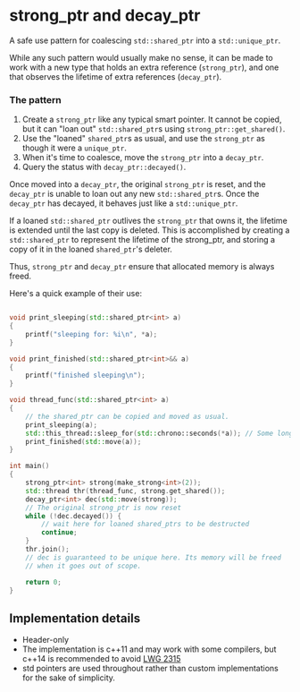 #  strong_ptr and decay_ptr
A safe use pattern for coalescing `std::shared_ptr` into a `std::unique_ptr`.

While any such pattern would usually make no sense, it can be made to work with a new type that holds an extra reference (`strong_ptr`), and one that observes the lifetime of extra references (`decay_ptr`).

### The pattern
1. Create a `strong_ptr` like any typical smart pointer. It cannot be copied, but it can "loan out" `std::shared_ptr`s using `strong_ptr::get_shared()`.
2. Use the "loaned" `shared_ptr`s as usual, and use the `strong_ptr` as though it were a `unique_ptr`.
3. When it's time to coalesce, move the `strong_ptr` into a `decay_ptr`.
4. Query the status with `decay_ptr::decayed()`.

Once moved into a `decay_ptr`, the original `strong_ptr` is reset, and the `decay_ptr` is unable to loan out any new `std::shared_ptr`s. Once the `decay_ptr` has decayed, it behaves just like a `std::unique_ptr`.

If a loaned `std::shared_ptr` outlives the `strong_ptr` that owns it, the lifetime is extended until the last copy is deleted. This is accomplished by creating a `std::shared_ptr` to represent the lifetime of the strong_ptr, and storing a copy of it in the loaned `shared_ptr`'s deleter.

Thus, `strong_ptr` and `decay_ptr` ensure that allocated memory is always freed.

Here's a quick example of their use:
```c++

void print_sleeping(std::shared_ptr<int> a)
{
    printf("sleeping for: %i\n", *a);
}

void print_finished(std::shared_ptr<int>&& a)
{
    printf("finished sleeping\n");
}

void thread_func(std::shared_ptr<int> a)
{
    // the shared_ptr can be copied and moved as usual.
    print_sleeping(a);
    std::this_thread::sleep_for(std::chrono::seconds(*a)); // Some long-lived operation
    print_finished(std::move(a));
}

int main()
{
    strong_ptr<int> strong(make_strong<int>(2));
    std::thread thr(thread_func, strong.get_shared());
    decay_ptr<int> dec(std::move(strong));
    // The original strong_ptr is now reset
    while (!dec.decayed()) {
        // wait here for loaned shared_ptrs to be destructed
        continue;
    }
    thr.join();
    // dec is guaranteed to be unique here. Its memory will be freed
    // when it goes out of scope.

    return 0;
}
```

## Implementation details
- Header-only
- The implementation is c++11 and may work with some compilers, but c++14 is recommended to avoid [LWG 2315](https://cplusplus.github.io/LWG/issue2315)
- std pointers are used throughout rather than custom implementations for the sake of simplicity.
